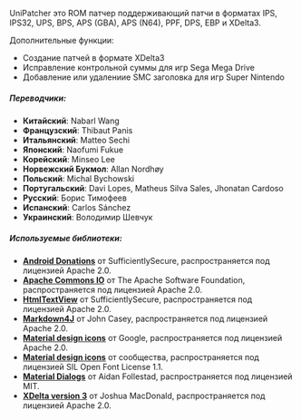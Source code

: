 UniPatcher это ROM патчер поддерживающий патчи в форматах IPS, IPS32, UPS, BPS, APS (GBA), APS (N64), PPF, DPS, EBP и XDelta3.

Дополнительные функции:

- Создание патчей в формате XDelta3
- Исправление контрольной суммы для игр Sega Mega Drive
- Добавление или удалениие SMC заголовка для игр Super Nintendo

##### Переводчики:

- **Китайский**: Nabarl Wang
- **Французский**: Thibaut Panis
- **Итальянский**: Matteo Sechi
- **Японский**: Naofumi Fukue
- **Корейский**: Minseo Lee
- **Норвежский Букмол**: Allan Nordhøy
- **Польский**: Michal Bychowski
- **Португальский**: Davi Lopes, Matheus Silva Sales, Jhonatan Cardoso
- **Русский**: Борис Тимофеев
- **Испанский**: Carlos Sánchez
- **Украинский**: Володимир Шевчук

##### Используемые библиотеки:

- [**Android Donations**](https://github.com/SufficientlySecure/donations) от SufficientlySecure, распространяется под лицензией Apache 2.0.
- [**Apache Commons IO**](https://commons.apache.org/proper/commons-io/) от The Apache Software Foundation, распространяется под лицензией Apache 2.0.
- [**HtmlTextView**](https://github.com/SufficientlySecure/html-textview) от SufficientlySecure, распространяется под лицензией Apache 2.0.
- [**Markdown4J**](https://github.com/jdcasey/markdown4j) от John Casey, распространяется под лицензией Apache 2.0.
- [**Material design icons**](https://github.com/google/material-design-icons) от Google, распространяется под лицензией Apache 2.0.
- [**Material design icons**](https://materialdesignicons.com) от сообщества, распространяется под лицензией SIL Open Font License 1.1.
- [**Material Dialogs**](https://github.com/afollestad/material-dialogs) от Aidan Follestad, распространяется под лицензией MIT.
- [**XDelta version 3**](https://github.com/jmacd/xdelta) от Joshua MacDonald, распространяется под лицензией Apache 2.0.